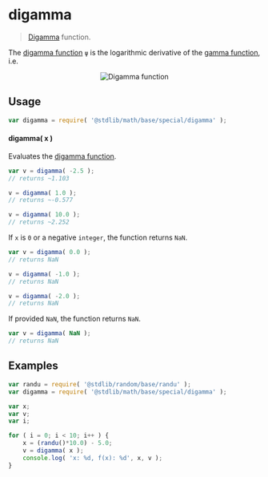 <!--

@license Apache-2.0

Copyright (c) 2018 The Stdlib Authors.

Licensed under the Apache License, Version 2.0 (the "License");
you may not use this file except in compliance with the License.
You may obtain a copy of the License at

   http://www.apache.org/licenses/LICENSE-2.0

Unless required by applicable law or agreed to in writing, software
distributed under the License is distributed on an "AS IS" BASIS,
WITHOUT WARRANTIES OR CONDITIONS OF ANY KIND, either express or implied.
See the License for the specific language governing permissions and
limitations under the License.

-->

# digamma

> [Digamma][digamma-function] function.

<section class="intro">

The [digamma function][digamma-function] `ψ` is the logarithmic derivative of the [gamma function][gamma-function], i.e.

<!-- <equation class="equation" label="eq:digamma_function" align="center" raw="\psi(x) =\frac{d}{dx} \ln{\Gamma(x)}= \frac{\Gamma\,'(x)}{\Gamma(x)}" alt="Digamma function"> -->

<div class="equation" align="center" data-raw-text="\psi(x) =\frac{d}{dx} \ln{\Gamma(x)}= \frac{\Gamma\,&#39;(x)}{\Gamma(x)}" data-equation="eq:digamma_function">
    <img src="https://cdn.rawgit.com/stdlib-js/stdlib/7e0a95722efd9c771b129597380c63dc6715508b/lib/node_modules/@stdlib/math/base/special/digamma/docs/img/equation_digamma_function.svg" alt="Digamma function">
    <br>
</div>

<!-- </equation> -->

</section>

<!-- /.intro -->

<section class="usage">

## Usage

```javascript
var digamma = require( '@stdlib/math/base/special/digamma' );
```

#### digamma( x )

Evaluates the [digamma function][digamma-function].

```javascript
var v = digamma( -2.5 );
// returns ~1.103

v = digamma( 1.0 );
// returns ~-0.577

v = digamma( 10.0 );
// returns ~2.252
```

If `x` is `0` or a negative `integer`, the function returns `NaN`.

```javascript
var v = digamma( 0.0 );
// returns NaN

v = digamma( -1.0 );
// returns NaN

v = digamma( -2.0 );
// returns NaN
```

If provided `NaN`, the function returns `NaN`.

```javascript
var v = digamma( NaN );
// returns NaN
```

</section>

<!-- /.usage -->

<section class="examples">

## Examples

<!-- eslint no-undef: "error" -->

```javascript
var randu = require( '@stdlib/random/base/randu' );
var digamma = require( '@stdlib/math/base/special/digamma' );

var x;
var v;
var i;

for ( i = 0; i < 10; i++ ) {
    x = (randu()*10.0) - 5.0;
    v = digamma( x );
    console.log( 'x: %d, f(x): %d', x, v );
}
```

</section>

<!-- /.examples -->

<section class="links">

[digamma-function]: https://en.wikipedia.org/wiki/Digamma_function

[gamma-function]: https://en.wikipedia.org/wiki/Gamma_function

</section>

<!-- /.links -->
